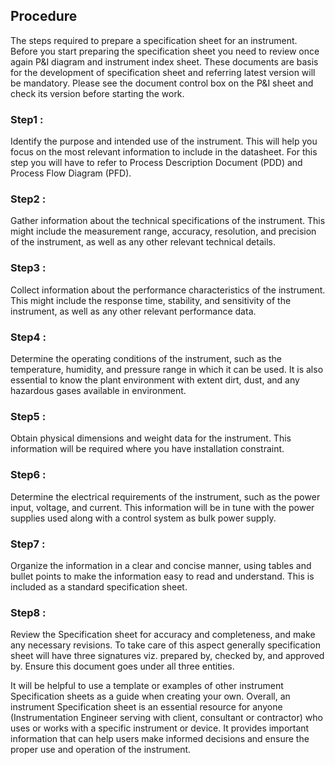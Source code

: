 ## Procedure

 The steps required to prepare a specification sheet for an instrument. Before you start preparing the specification sheet you need to review once again
 P&I diagram and instrument index sheet. These documents are basis for the development of specification sheet and referring latest version will be mandatory. 
 Please see the document control box on the P&I sheet and check its version before starting the work. 
 
### Step1 : 
Identify the purpose and intended use of the instrument. This will help you focus on the most relevant information to include in the datasheet. 
For this step you will have to refer to Process Description Document (PDD) and Process Flow Diagram (PFD).

### Step2 :
Gather information about the technical specifications of the instrument. This might include the measurement range, accuracy, resolution, and precision
 of the instrument, as well as any other relevant technical details.
 
### Step3 : 
Collect information about the performance characteristics of the instrument. This might include the response time, stability, and sensitivity
 of the instrument, as well as any other relevant performance data.
 
### Step4 :
Determine the operating conditions of the instrument, such as the temperature, humidity, and pressure range in which it can be used.
 It is also essential to know the plant environment with extent dirt, dust, and any hazardous gases available in environment.
 
### Step5 :  
Obtain physical dimensions and weight data for the instrument. This information will be required where you have installation constraint.

### Step6 : 
Determine the electrical requirements of the instrument, such as the power input, voltage, and current. This information will be in tune
 with the power supplies used along with a control system as bulk power supply.
 
### Step7 : 
Organize the information in a clear and concise manner, using tables and bullet points to make the information easy to read and understand.
 This is included as a standard specification sheet.
 
### Step8 : 
Review the Specification sheet for accuracy and completeness, and make any necessary revisions. To take care of this aspect generally specification 
sheet will have three signatures viz. prepared by, checked by, and approved by. Ensure this document goes under all three entities.

It will be helpful to use a template or examples of other instrument Specification sheets as a guide when creating your own.
Overall, an instrument Specification sheet is an essential resource for anyone (Instrumentation Engineer serving with client, consultant or contractor)
who uses or works with a specific instrument or device. It provides important information that can help users make informed decisions and ensure 
the proper use and operation of the instrument.
